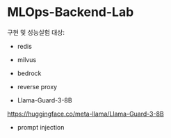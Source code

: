 # MLOps-Backend-Lab

구현 및 성능실험 대상:
- redis

- milvus


- bedrock


- reverse proxy


- Llama-Guard-3-8B

https://huggingface.co/meta-llama/Llama-Guard-3-8B

- prompt injection
